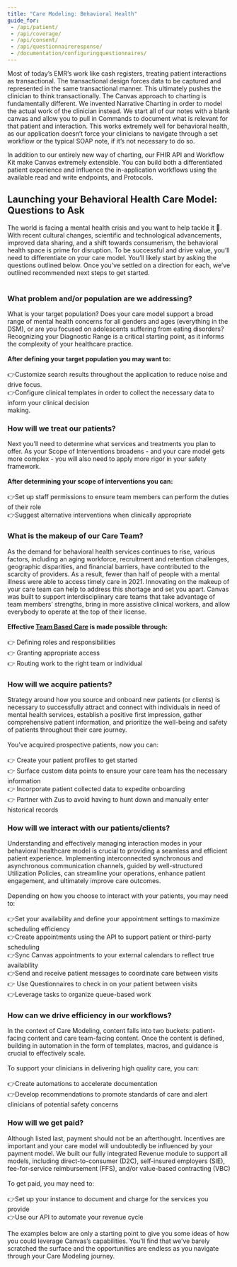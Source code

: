 ```yaml
---
title: "Care Modeling: Behavioral Health"
guide_for:
 - /api/patient/
 - /api/coverage/
 - /api/consent/
 - /api/questionnaireresponse/
 - /documentation/configuringquestionnaires/
---
```


Most of today’s EMR’s work like cash registers, treating patient interactions as transactional. The transactional design forces data to be captured and represented in the same transactional manner. This ultimately pushes the clinician to think transactionally. The Canvas approach to charting is fundamentally different. We invented Narrative Charting in order to model the actual work of the clinician instead. We start all of our notes with a blank canvas and allow you to pull in Commands to document what is relevant for that patient and interaction. This works extremely well for behavioral health, as our application doesn’t force your clinicians to navigate through a set workflow or the typical SOAP note, if it’s not necessary to do so.

In addition to our entirely new way of charting, our FHIR API and Workflow Kit make Canvas extremely extensible. You can build both a differentiated patient experience and influence the in-application workflows using the available read and write endpoints, and Protocols.

## Launching your Behavioral Health Care Model: Questions to Ask
The world is facing a mental health crisis and you want to help tackle it 🙌. With recent cultural changes, scientific and technological advancements, improved data sharing, and a shift towards consumerism, the behavioral health space is prime for disruption.  To be successful and drive value, you’ll need to differentiate on your care model. You’ll likely start by asking the questions outlined below. Once you’ve settled on a direction for each, we’ve outlined recommended next steps to get started. <br> <br> 

### What problem and/or population are we addressing?  
What is your target population? Does your care model support a broad range of mental health concerns for all genders and ages (everything in the DSM), or are you focused on adolescents suffering from eating disorders? Recognizing your Diagnostic Range is a critical starting point, as it informs the complexity of your healthcare practice.<br><br>
<b>After defining your target population you may want to:</b> <br><br>
👉Customize search results throughout the application to reduce noise and drive focus.<br>
👉Configure clinical templates in order to collect the necessary data to inform your clinical decision <br>making.
### How will we treat our patients?
Next you’ll need to determine what services and treatments you plan to offer. As your Scope of Interventions broadens - and your care model gets more complex - you will also need to apply more rigor in your safety framework.<br><br>
<b>After determining your scope of interventions you can:</b><br><br>
👉Set up staff permissions to ensure team members can perform the duties of their role<br>
👉Suggest alternative interventions when clinically appropriate <br>
### What is the makeup of our Care Team? 
As the demand for behavioral health services continues to rise, various factors, including an aging workforce, recruitment and retention challenges, geographic disparities, and financial barriers, have contributed to the scarcity of providers. As a result, fewer than half of people with a mental illness were able to access timely care in 2021. Innovating on the makeup of your care team can help to address this shortage and set you apart. Canvas was built to support interdisciplinary care teams that take advantage of team members’ strengths, bring in more assistive clinical workers, and allow everybody to operate at the top of their license.
<br><br>
<b>Effective [Team Based Care]({{site.baseurl}}/guides/team-based-care/) is made possible through:</b> <br><br>
👉 Defining roles and responsibilities<br>
👉 Granting appropriate access<br>
👉 Routing work to the right team or individual<br>
### How will we acquire patients?
Strategy around how you source and onboard new patients (or clients) is necessary to successfully attract and connect with individuals in need of mental health services, establish a positive first impression, gather comprehensive patient information, and prioritize the well-being and safety of patients throughout their care journey.<br><br>
You’ve acquired prospective patients, now you can:<br><br>
👉 Create your patient profiles to get started<br>
👉 Surface custom data points to ensure your care team has the necessary information<br>
👉 Incorporate patient collected data to expedite onboarding<br>
👉 Partner with Zus to avoid having to hunt down and manually enter historical records
### How will we interact with our patients/clients?
Understanding and effectively managing interaction modes in your behavioral healthcare model is crucial to providing a seamless and efficient patient experience. Implementing interconnected synchronous and asynchronous communication channels, guided by well-structured Utilization Policies, can streamline your operations, enhance patient engagement, and ultimately improve care outcomes.<br><br>
Depending on how you choose to interact with your patients, you may need to:<br><br>
👉Set your availability and define your appointment settings to maximize scheduling efficiency <br>
👉Create appointments using the API to support patient or third-party scheduling <br>
👉Sync Canvas appointments to your external calendars to reflect true availability <br>
👉Send  and receive patient messages to coordinate care between visits <br>
👉 Use Questionnaires to check in on your patient between visits<br>
👉Leverage tasks to organize queue-based work <br>
### How can we drive efficiency in our workflows? 
In the context of Care Modeling, content falls into two buckets: patient-facing content and care team-facing content. Once the content is defined, building in automation in the form of templates, macros, and guidance is crucial to effectively scale. <br><br>
To support your clinicians in delivering high quality care, you can: <br><br>
👉Create automations to accelerate documentation<br>
👉Develop recommendations to promote standards of care and alert clinicians of potential safety concerns<br>
### How will we get paid?  
Although listed last, payment should not be an afterthought. Incentives are important and your care model will undoubtedly be influenced by your payment model. We built our fully integrated Revenue module to support all models, including direct-to-consumer (D2C), self-insured employers (SIE), fee-for-service reimbursement (FFS), and/or value-based contracting (VBC)<br><br>
To get paid, you may need to:<br><br>
👉Set up your instance to document and charge for the services you provide<br>
👉Use our API to automate your revenue cycle<br>

The examples below are only a starting point to give you some ideas of how you could leverage Canvas’s capabilities. You’ll find that we’ve barely scratched the surface and the opportunities are endless as you navigate through your Care Modeling journey.








